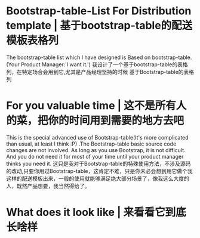 # Bootstrap-table-List For Distribution template  | 基于bootstrap-table的配送模板表格列
The bootstrap-table list which I have designed is Based on bootstrap-table.(Your Product Manager:'I want it.')
我设计了一个基于bootstrap-table的表格列，在特定场合会用到它,尤其是产品经理坚持的时候
基于Bootstrap-table的表格列
# For you valuable time | 这不是所有人的菜，把你的时间用到需要的地方去吧
This is the special advanced use of Bootstrap-table(It's more complicated than usual, at least I think :P) .The Bootstrap-table basic source code changes are not involved. As long as you use Bootstrap, it is not difficult. And you do not need it for most of your time until your product manager thinks you need it.
这只是我对于Bootstrap-table的特殊使用方法，不涉及源码的改动,只要你用过Bootstrap-table，这肯定不难，只是你未必会想到用它做个我这样的配送模板出来，一般的使用就能够满足绝大部分场景了，像我这么大度的人，既然产品想要，我当然得给了。
# What does it look like | 来看看它到底长啥样
